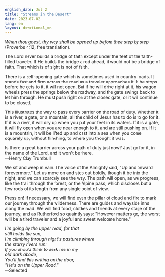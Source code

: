 ```yaml
---
english_date: Jul 2
title: "Streams in the Desert"
date: 2023-07-02
lang: en
layout: devotional_en
---
```





<p><em>When thou goest, thy way shall be opened up before thee step by step</em> (Proverbs 4:12, free translation).

</p>

<p>The Lord never builds a bridge of faith except under the feet of the faith-filled traveler. If He builds the bridge a rod ahead, it would not be a bridge of faith. That which is of sight is not of faith.

</p>

<p>There is a self-opening gate which is sometimes used in country roads. It stands fast and firm across the road as a traveler approaches it. If he stops before he gets to it, it will not open. But if he will drive right at it, his wagon wheels press the springs below the roadway, and the gate swings back to let him through. He must push right on at the closed gate, or it will continue to be closed.

</p>

<p>This illustrates the way to pass every barrier on the road of duty. Whether it is a river, a gate, or a mountain, all the child of Jesus has to do is to go for it. If it is a river, it will dry up when you put your feet in its waters. If it is a gate, it will fly open when you are near enough to it, and are still pushing on. If it is a mountain, it will be lifted up and cast into a sea when you come squarely up, without flinching, to where you thought it was.

</p>

<p>Is there a great barrier across your path of duty just now? Just go for it, in the name of the Lord, and it won't be there.<br/> --Henry Clay Trumbull

</p>

<p>We sit and weep in vain. The voice of the Almighty said, "Up and onward forevermore." Let us move on and step out boldly, though it be into the night, and we can scarcely see the way. The path will open, as we progress, like the trail through the forest, or the Alpine pass, which discloses but a few rods of its length from any single point of view.

</p>

<p>Press on! If necessary, we will find even the pillar of cloud and fire to mark our journey through the wilderness. There are guides and wayside inns along the road. We will find food, clothes and friends at every stage of the journey, and as Rutherford so quaintly says: "However matters go, the worst will be a tired traveler and a joyful and sweet welcome home."

</p>

<p><em>I'm going by the upper road, for that<br/> still holds the sun,<br/> I'm climbing through night's pastures where<br/> the starry rivers run:<br/> If you should think to seek me in my<br/> old dark abode,<br/> You'll find this writing on the door,<br/> "He's on the Upper Road." </em><br/> --Selected

</p>

<p></p>